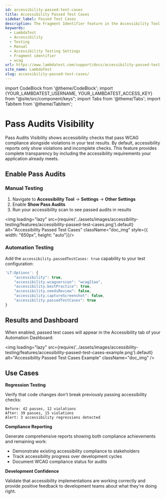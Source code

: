 ```yaml
---
id: accessibility-passed-test-cases
title: Accessibility Passed Test Cases
sidebar_label: Passed Test Cases
description: The Fragment Identifier feature in the Accessibility Tool allows you to treat URLs with different fragment identifiers.
keywords:
  - LambdaTest
  - Accessibility
  - Testing
  - Manual
  - Accessibility Testing Settings
  - Fragment identifier
  - wcag
url: https://www.lambdatest.com/support/docs/accessibility-passed-test-cases/
site_name: LambdaTest
slug: accessibility-passed-test-cases/
---
```


import CodeBlock from '@theme/CodeBlock';
import {YOUR_LAMBDATEST_USERNAME, YOUR_LAMBDATEST_ACCESS_KEY} from "@site/src/component/keys";
import Tabs from '@theme/Tabs';
import TabItem from '@theme/TabItem';

<script type="application/ld+json"
      dangerouslySetInnerHTML={{ __html: JSON.stringify({
       "@context": "https://schema.org",
        "@type": "BreadcrumbList",
        "itemListElement": [{
          "@type": "ListItem",
          "position": 1,
          "name": "Home",
          "item": "https://www.lambdatest.com"
        },{
          "@type": "ListItem",
          "position": 2,
          "name": "Support",
          "item": "https://www.lambdatest.com/support/docs/"
        },{
          "@type": "ListItem",
          "position": 3,
          "name": "Accessibility Android Test",
          "item": "https://www.lambdatest.com/support/docs/accessibility-passed-test-cases/"
        }]
      })
    }}
></script>

# Pass Audits Visibility

Pass Audits Visibility shows accessibility checks that pass WCAG compliance alongside violations in your test results. By default, accessibility reports only show violations and incomplete checks. This feature provides complete transparency by including the accessibility requirements your application already meets.

## Enable Pass Audits

### Manual Testing

1. Navigate to **Accessibility Tool** → **Settings** → **Other Settings**
2. Enable **Show Pass Audits**
3. Run your accessibility scan to see passed audits in results

<img loading="lazy" src={require('../assets/images/accessibility-testing/features/accessibility-passed-test-cases.png').default} alt="Accessibility Passed Test Cases" className="doc_img" style={{ width: "650px", height: "auto"}}/>

### Automation Testing

Add the `accessibility.passedTestCases: true`  capability to your test configuration:

```javascript
'LT:Options': {
    "accessibility": true,
    "accessibility.wcagversion": "wcag21aa",
    "accessibility.bestPractice": true,
    "accessibility.needsReview": false,
    "accessibility.captureScreenshot": false,
    "accessibility.passedTestCases": true
}
```

## Results and Dashboard
When enabled, passed test cases will appear in the Accessibility tab of your Automation Dashboard:

<img loading="lazy" src={require('../assets/images/accessibility-testing/features/accessibility-passed-test-cases-example.png').default} alt="Accessibility Passed Test Cases Example" className="doc_img" />


## Use Cases

**Regression Testing**

Verify that code changes don't break previously passing accessibility checks:

```
Before: 42 passes, 12 violations
After: 39 passes, 15 violations
Alert: 3 accessibility regressions detected
```

**Compliance Reporting**

Generate comprehensive reports showing both compliance achievements and remaining work:

- Demonstrate existing accessibility compliance to stakeholders
- Track accessibility progress over development cycles
- Document WCAG compliance status for audits

**Development Confidence**

Validate that accessibility implementations are working correctly and provide positive feedback to development teams about what they're doing right.
